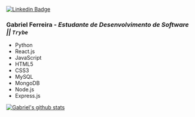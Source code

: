 [![Linkedin Badge](https://img.shields.io/badge/-LinkedIn-blue?style=flat-square&logo=Linkedin&logoColor=white&link=https://www.linkedin.com/in/gabriel-oliveira-ferreira/)](https://www.linkedin.com/in/gabriel-oliveira-ferreira/)
### Gabriel Ferreira - *Estudante de Desenvolvimento de Software || `Trybe`*

* Python
* React.js
* JavaScript
* HTML5
* CSS3
* MySQL
* MongoDB
* Node.js
* Express.js

[![Gabriel's github stats](https://github-readme-stats.vercel.app/api?username=Gabriel)](https://github.com/g4brielof/github-readme-stats)

<!--
**Gabriel-O-Ferreira/Gabriel-O-Ferreira** is a ✨ _special_ ✨ repository because its `README.md` (this file) appears on your GitHub profile.

Here are some ideas to get you started:

- 🔭 I’m currently working on ...
- 🌱 I’m currently learning ...
- 👯 I’m looking to collaborate on ...
- 🤔 I’m looking for help with ...
- 💬 Ask me about ...
- 📫 How to reach me: ...
- 😄 Pronouns: ...
- ⚡ Fun fact: ...
-->
